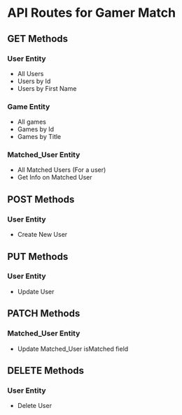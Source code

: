 # API Routes for Gamer Match

## GET Methods

### User Entity

- All Users
- Users by Id
- Users by First Name

### Game Entity

- All games
- Games by Id
- Games by Title

### Matched_User Entity

- All Matched Users (For a user)
- Get Info on Matched User

## POST Methods

### User Entity

- Create New User

## PUT Methods

### User Entity

- Update User

## PATCH Methods

### Matched_User Entity

- Update Matched_User isMatched field

## DELETE Methods

### User Entity

- Delete User
